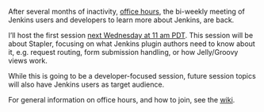 After several months of inactivity, [office hours](https://wiki.jenkins-ci.org/display/JENKINS/Office+Hours), the bi-weekly meeting of Jenkins users and developers to learn more about Jenkins, are back.

I’ll host the first session [next Wednesday at 11 am PDT](http://www.timeanddate.com/worldclock/fixedtime.html?msg=Jenkins+Office+Hours&iso=20150729T11&p1=283&ah=1). This session will be about Stapler, focusing on what Jenkins plugin authors need to know about it, e.g. request routing, form submission handling, or how Jelly/Groovy views work.

While this is going to be a developer-focused session, future session topics will also have Jenkins users as target audience.

For general information on office hours, and how to join, see the [wiki](https://wiki.jenkins-ci.org/display/JENKINS/Office+Hours).

